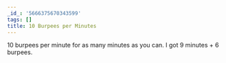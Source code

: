 ```yaml
---
_id_: '5666375670343599'
tags: []
title: 10 Burpees per Minutes
---
```


10 burpees per minute for as many minutes as you can. I got 9 minutes + 6 burpees.
